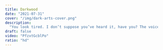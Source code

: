 ```yaml
---
title: Darkwood
date: "2021-07-31"
cover: "/img/dark-arts-cover.png"
description:
  "You look tired. I don’t suppose you’ve heard it, have you? The voice? Calling you through the trees, calling you to come and rest? That sweet voice—it has a way of getting into your head. But it wants to devour you, you know. The whole forest wants to devour you. It’s devouring you from the inside, right now. You’re no different than the screaming shadows you see outside at night. You’re all heading the same way, straight into its jaws. Me? I’m hungry—can’t you tell?"
draft: false
video: "PfzxtGcblPo"
ratio: "hd"
---
```


